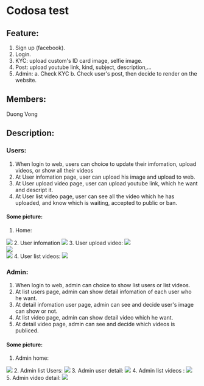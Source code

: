 # Codosa test
## Feature:
1. Sign up (facebook).
2. Login.
3. KYC: upload custom's ID card image, selfie image.
4. Post: upload youtube link, kind, subject, description,...
5. Admin:
a. Check KYC
b. Check user's post, then decide to render on the website.
## Members:
Duong Vong
## Description:
### Users:
1. When login to web, users can choice to update their imfomation, upload videos, or show all their videos
2. At User infomation page, user can upload his image and upload to web.
3. At User upload video page, user can upload youtube link, which he want and descript it.
4. At User list video page, user can see all the video which he has uploaded, and know which is waiting, accepted to public or ban.
#### Some picture:
1. Home:
<img src="public/images/user_index.png">
2. User infomation
<img src="public/images/user_infomation.png">
3. User upload video:
<img src="public/images/user_upload_video.png">
<br>
<img src="public/images/user_upload_video_error.png">
<br>
<img src="public/images/user_upload_video_complete.png">
4. User list videos:
<img src="public/images/user_list_videos.png">

### Admin:
1. When login to web, admin can choice to show list users or list videos.
2. At list users page, admin can show detail infomation of each user who he want.
3. At detail infomation user page, admin can see and decide user's image can show or not.
4. At list video page, admin can show detail video which he want.
5. At detail video page, admin can see and decide which videos is publiced.
#### Some picture:
1. Admin home: 
<img src="public/images/admin_index.png">
2. Admin list Users:
<img src="public/images/admin_list_user.png">
3. Admin user detail:
<img src="public/images/admin_user_detail.png">
4. Admin list videos :
<img src="public/images/admin_list_videos.png">
5. Admin video detail:
<img src="public/images/admin_video_detail.png">

